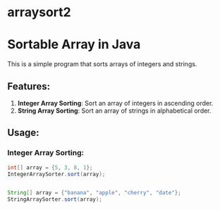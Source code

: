 # arraysort2
# Sortable Array in Java

This is a simple program that sorts arrays of integers and strings.

## Features:
1. **Integer Array Sorting**: Sort an array of integers in ascending order.
2. **String Array Sorting**: Sort an array of strings in alphabetical order.

## Usage:

### Integer Array Sorting:
```java
int[] array = {5, 3, 8, 1};
IntegerArraySorter.sort(array);


String[] array = {"banana", "apple", "cherry", "date"};
StringArraySorter.sort(array);
